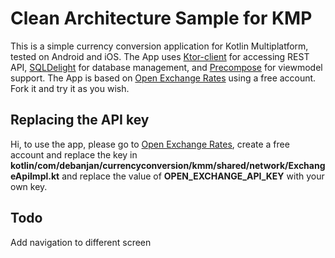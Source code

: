 # Clean Architecture Sample for KMP
This is a simple currency conversion application for Kotlin Multiplatform, tested on Android and iOS.
The App uses [Ktor-client](https://api.ktor.io/index.html) for accessing REST API, [SQLDelight](https://github.com/cashapp/sqldelight) for database management, and [Precompose](https://github.com/Tlaster/PreCompose) for viewmodel support.
The App is based on [Open Exchange Rates](https://openexchangerates.org/) using a free account. Fork it and try it as you wish.

## Replacing the API key
Hi, to use the app, please go to [Open Exchange Rates](https://openexchangerates.org/), create a free account and replace the key in
**kotlin/com/debanjan/currencyconversion/kmm/shared/network/ExchangeApiImpl.kt** and replace the value of **OPEN_EXCHANGE_API_KEY** with your own key.

## Todo
Add navigation to different screen

